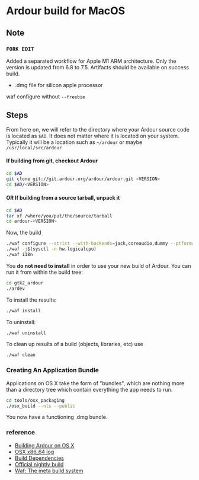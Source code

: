 # Ardour build for MacOS

## Note

### `FORK EDIT`
Added a separated workflow for Apple M1 ARM architecture. 
Only the version is updated from 6.8 to 7.5. 
Artifacts should be available on success build. 
- .dmg file for silicon apple processor 

waf configure without `--freebie`

## Steps

From here on, we will refer to the directory where your Ardour source code is located as `$AD`. It does not matter where it is located on your system. Typically it will be a location such as `~/ardour` or maybe `/usr/local/src/ardour`

#### If building from git, checkout Ardour

```bash
cd $AD
git clone git://git.ardour.org/ardour/ardour.git <VERSION>
cd $AD/<VERSION>
```

#### OR If building from a source tarball, unpack it

```bash
cd $AD
tar xf /where/you/put/the/source/tarball
cd ardour-<VERSION>
```

Now, the build

```bash
./waf configure --strict --with-backends=jack,coreaudio,dummy --ptformat --optimize
./waf -j$(sysctl -n hw.logicalcpu)
./waf i18n
```

You **do not need to install** in order to use your new build of Ardour. You can run it from within the build tree:

```bash
cd gtk2_ardour
./ardev
```

To install the results:

```bash
./waf install
```

To uninstall:

```bash
./waf uninstall
```

To clean up results of a build (objects, libraries, etc) use

```bash
./waf clean
```

### Creating An Application Bundle

Applications on OS X take the form of "bundles", which are nothing more than a directory tree which contain everything the app needs to run.

```bash
cd tools/osx_packaging
./osx_build --nls --public
```

You now have a functioning .dmg bundle.

### reference

- [Building Ardour on OS X](https://ardour.org/building_osx_native.html)
- [OSX x86_64 log](https://nightly.ardour.org/i/A_OSX_x86_64/build_log.txt)
- [Build Dependencies](https://nightly.ardour.org/list.php#Build%20Dependencies)
- [Official nightly build](https://nightly.ardour.org/list.php)
- [Waf: The meta build system](https://waf.io)

